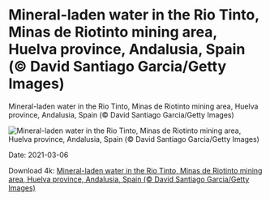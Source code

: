 # Mineral-laden water in the Rio Tinto, Minas de Riotinto mining area, Huelva province, Andalusia, Spain (© David Santiago Garcia/Getty Images)

Mineral-laden water in the Rio Tinto, Minas de Riotinto mining area, Huelva province, Andalusia, Spain (© David Santiago Garcia/Getty Images)

![Mineral-laden water in the Rio Tinto, Minas de Riotinto mining area, Huelva province, Andalusia, Spain (© David Santiago Garcia/Getty Images)](https://bing.com/th?id=OHR.MinasdeRioTinto_EN-US0408244151_UHD.jpg&w=1024&h=576)

Date: 2021-03-06

Download 4k: [Mineral-laden water in the Rio Tinto, Minas de Riotinto mining area, Huelva province, Andalusia, Spain (© David Santiago Garcia/Getty Images)](https://bing.com/th?id=OHR.MinasdeRioTinto_EN-US0408244151_UHD.jpg)

